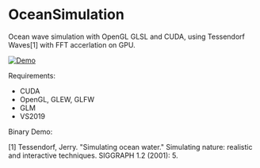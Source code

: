 # OceanSimulation
Ocean wave simulation with OpenGL GLSL and CUDA, using Tessendorf Waves[1] with FFT accerlation on GPU.

[![Demo](https://img.youtube.com/vi/-RGcm5TiJcs/hqdefault.jpg)](https://youtu.be/-RGcm5TiJcs)

Requirements:

+ CUDA
+ OpenGL, GLEW, GLFW
+ GLM
+ VS2019

Binary Demo:


[1] Tessendorf, Jerry. "Simulating ocean water." Simulating nature: realistic and interactive techniques. SIGGRAPH 1.2 (2001): 5.
